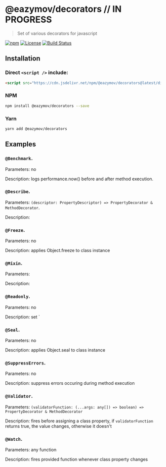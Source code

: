 # @eazymov/decorators // IN PROGRESS

> Set of various decorators for javascript

[![npm](https://img.shields.io/npm/v/@eazymov/decorators.svg)](https://www.npmjs.com/package/vue-mce)
[![License](https://img.shields.io/npm/l/@eazymov/decorators.svg)](https://www.npmjs.com/package/vue-mce)
[![Build Status](https://travis-ci.org/Eazymov/decorators.svg?branch=master)](https://travis-ci.org/Eazymov/decorators)

## Installation

### Direct `<script />` include:

```html
<script src="https://cdn.jsdelivr.net/npm/@eazymov/decorators@latest/dist/decorators.min.js"></script>
```

### NPM

```bash
npm install @eazymov/decorators --save
```

### Yarn

```bash
yarn add @eazymov/decorators
```

## Examples

### `@Benchmark`.

Parameters: no

Description: logs performance.now() before and after method execution.

### `@Describe`.

Parameters: `(descriptor: PropertyDescriptor) => PropertyDecorator & MethodDecorator`.

Description:

### `@Freeze`.

Parameters: no

Description: applies Object.freeze to class instance

### `@Mixin`.

Parameters:

Description:

### `@Readonly`.

Parameters: no

Description: set `

### `@Seal`.

Parameters: no

Description: applies Object.seal to class instance

### `@SuppressErrors`.

Parameters: no

Description: suppress errors occuring during method execution

### `@Validator`.

Parameters: `(validatorFunction: (...args: any[]) => boolean) => PropertyDecorator & MethodDecorator`

Description: fires before assigning a class property, if `validatorFunction` returns true, the value changes, otherwise it doesn't

### `@Watch`.

Parameters: any function

Description: fires provided function whenever class property changes
